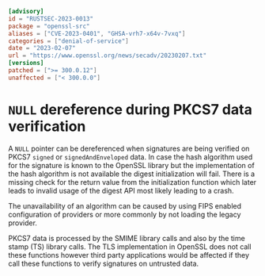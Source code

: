 ```toml
[advisory]
id = "RUSTSEC-2023-0013"
package = "openssl-src"
aliases = ["CVE-2023-0401", "GHSA-vrh7-x64v-7vxq"]
categories = ["denial-of-service"]
date = "2023-02-07"
url = "https://www.openssl.org/news/secadv/20230207.txt"
[versions]
patched = [">= 300.0.12"]
unaffected = ["< 300.0.0"]
```

# `NULL` dereference during PKCS7 data verification

A `NULL` pointer can be dereferenced when signatures are being
verified on PKCS7 `signed` or `signedAndEnveloped` data. In case the hash
algorithm used for the signature is known to the OpenSSL library but
the implementation of the hash algorithm is not available the digest
initialization will fail. There is a missing check for the return
value from the initialization function which later leads to invalid
usage of the digest API most likely leading to a crash.

The unavailability of an algorithm can be caused by using FIPS
enabled configuration of providers or more commonly by not loading
the legacy provider.

PKCS7 data is processed by the SMIME library calls and also by the
time stamp (TS) library calls. The TLS implementation in OpenSSL does
not call these functions however third party applications would be
affected if they call these functions to verify signatures on untrusted
data.
